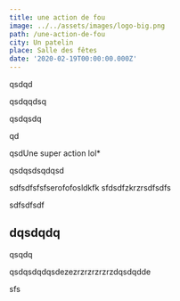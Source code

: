 ```yaml
---
title: une action de fou
image: ../../assets/images/logo-big.png
path: /une-action-de-fou
city: Un patelin
place: Salle des fêtes
date: '2020-02-19T00:00:00.000Z'
---
```


qsdqd

qsdqqdsq

qsdqsdq

qd

qsdUne super action lol\*

qsdqsdsqdqsd

sdfsdfsfsfserofofosldkfk sfdsdfzkrzrsdfsdfs

sdfsdfsdf

## dqsdqdq

qsqdq

qsdqsdqdqsdezezrzrzrzrzrzdqsdqdde

sfs
